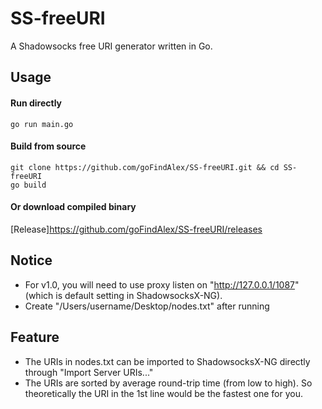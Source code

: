 # SS-freeURI
A Shadowsocks free URI generator written in Go.
## Usage
#### Run directly
```shell
go run main.go
```
#### Build from source
```shell
git clone https://github.com/goFindAlex/SS-freeURI.git && cd SS-freeURI
go build
```
#### Or download compiled binary
[Release]https://github.com/goFindAlex/SS-freeURI/releases
## Notice
- For v1.0, you will need to use proxy listen on "http://127.0.0.1/1087" (which is default setting in ShadowsocksX-NG).
- Create "/Users/username/Desktop/nodes.txt" after running 
## Feature
- The URIs in nodes.txt can be imported to ShadowsocksX-NG directly through "Import Server URIs..."
- The URIs are sorted by average round-trip time (from low to high). So theoretically the URI in the 1st line would be the fastest one for you.
